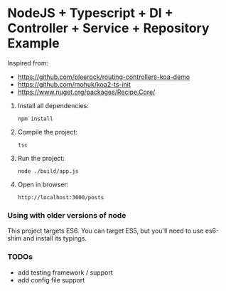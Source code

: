 # NodeJS + Typescript + DI + Controller + Service + Repository Example

Inspired from:
- https://github.com/pleerock/routing-controllers-koa-demo
- https://github.com/mohuk/koa2-ts-init
- https://www.nuget.org/packages/Recipe.Core/

1. Install all dependencies:

    `npm install`
    
2. Compile the project:

    `tsc`

2. Run the project:

    `node ./build/app.js`
    
3. Open in browser:
 
    `http://localhost:3000/posts`

### Using with older versions of node

This project targets ES6. 
You can target ES5, but you'll need to use es6-shim and install its typings.

### TODOs

- add testing framework / support
- add config file support
